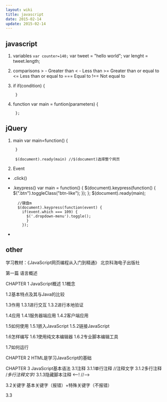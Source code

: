 ```yaml
---
layout: wiki
title: javascript
date: 2015-02-14
update: 2015-02-14
---
```

## javascript
1. variables `var counter=140;`
        var tweet = "hello world";
        var lenght = tweet.length;
2. comparisons
        > - Greater than
        < - Less than
        >= Greater than or equal to
        <= Less than or equal to
        === Equal to
        !== Not equal to
3. if
        if(condition) {
        
        }
4. function
        var main = funtion(parameters) {
        
        };

## jQuery
1. main
        var main=function() {
            
        }
            
        $(document).ready(main) //$(document)选择整个网页
5. Event
  - .click()
  - .keypress()
          var main = function() {
            $(document).keypress(function() {
              $(".btn").toggleClass("btn-like");
              });
            };
          $(document).ready(main);
          
          //键盘m
          $(document).keypress(function(event) {
            if(event.which === 109) {
              $('.dropdown-menu').toggle();
              }
            });
  - 
  
          


## other 

学习教材：《JavaScript网页编程从入门到精通》 北京科海电子出版社 


第一篇 语言概述

CHAPTER 1 JavaScript概述
1.1概念

1.2基本特点及其与Java的比较

1.3作用
1.3.1进行交互
1.3.2进行本地验证

1.4应用
1.4.1服务器端应用
1.4.2客户端应用

1.5如何使用
1.5.1嵌入JavaScript
1.5.2链接JavaScript

1.6怎样编写
1.6.1使用纯文本编辑器
1.6.2专业脚本编辑工具 

1.7如何运行


CHAPTER 2 HTML是学习JavaScript的基础


CHAPTER 3 JavaScript基本语法
3.1注释
3.1.1单行注释 //注释文字
3.1.2多行注释  /*多行注释文字*/
3.1.3隐藏脚本注释 <--! //-->

3.2关键字 基本关键字（报错）+特殊关键字（不报错）

3.3<script>标记
3.3.1属性设置 language/type（HTML自身）；src（js路径）
3.3.2位置 head或者body标签内
3.3.3数量 没有要求

3.4分号 一句代码可以不使用（不会报错，不推荐），多行代码需要使用。

3.5数据类型
3.5.1基本数据类型
整数 十进制；19进制：0X或者0x前缀；八进制：加0
浮点数 基本形式+指数形式（指数不得超过3位，需为整数）
string
boolean布尔型
3.5.2特殊数据类型
null
undefined
3.5.3数据类型转换
基本数据类型转换为字符串型 toString()
字符串型转换成数值型 parseInt;parseFloat
转换为布尔型
其他数据类型转换成数值型
特殊数值类型转换为字符串安

3.6变量
3.6.1变量命名 六条命名规则
3.6.2变量声明和初始化 关键字var
3.6.3变量类型 弱变量语言，在程序运行中类型可以改变
3.6.4变量作用域 局部变量/全局变量。（二者可以同名【不推荐】；函数体中必须采用var声明局部变量，否则为全局变量。）


CHAPTER4 JavaScript运算符


CHAPTER5 JavaScript结构语句
